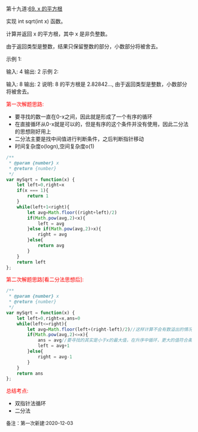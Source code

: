第十九道:[69. x 的平方根](https://leetcode-cn.com/problems/sqrtx/)

实现 int sqrt(int x) 函数。

计算并返回 x 的平方根，其中 x 是非负整数。

由于返回类型是整数，结果只保留整数的部分，小数部分将被舍去。

示例 1:

输入: 4
输出: 2
示例 2:

输入: 8
输出: 2
说明: 8 的平方根是 2.82842..., 由于返回类型是整数，小数部分将被舍去。

<font color="red">第一次解题思路:</font>

- 要寻找的数一直在0-x之间，因此就是形成了一个有序的循环
- 在直接循环从0-x就是可以的，但是有序的这个条件并没有使用，因此二分法的思想刚好用上
- 二分法主要是找中间值进行判断条件，之后判断指针移动
- 时间复杂度o(logn),空间复杂度o(1)

```javascript
/**
 * @param {number} x
 * @return {number}
 */
var mySqrt = function(x) {
    let left=0,right=x
    if(x === 1){
        return 1
    }
    while(left+1<right){
        let avg=Math.floor((right+left)/2)
        if(Math.pow(avg,2)<x){
            left = avg
        }else if(Math.pow(avg,2)>x){
            right = avg
        }else{
            return avg
        }
    }
    return left
};
```

<font color="red">第二次解题思路[看二分法思想后]:</font>

```javascript
/**
 * @param {number} x
 * @return {number}
 */
var mySqrt = function(x) {
    let left=0,right=x,ans=0
    while(left<=right){
        let avg=Math.floor(left+(right-left)/2)//这样计算不会有数溢出的情况，right+left容易发生溢出
        if(Math.pow(avg,2)<=x){
            ans = avg//要寻找的其实是小于x的最大值，在升序中循环，更大的值符合条件就可以直接赋值
            left = avg+1
        }else{
            right = avg-1
        }
    }
    return ans
};
```



<font color="red">总结考点:</font>

- 双指针法循环
- 二分法

<font size="2">备注：第一次新建:2020-12-03</font>

